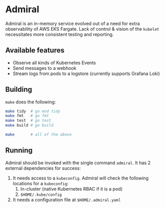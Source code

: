 # Admiral

Admiral is an in-memory service evolved out of a need
for extra observability of AWS EKS Fargate. Lack of control & vision of the
`kubelet` necessitates more consistent testing and reporting. 

## Available features

- Observe all kinds of Kubernetes Events
- Send messages to a webhook
- Stream logs from pods to a logstore (currently supports Grafana Loki)

## Building

`make` does the following:

```bash
make tidy  # go mod tidy
make fmt   # go fmt
make test  # go test
make build # go build

make       # all of the above
```

## Running

Admiral should be invoked with the single command `admiral`. It has 2 external
dependencies for success:

1. It needs access to a `kubeconfig`. Admiral will check the following
locations for a `kubeconfig`:
    1. In-cluster (native Kubernetes RBAC if it is a pod)
    2. `$HOME/.kube/config`
2. It needs a configuration file at `$HOME/.admiral.yaml`
